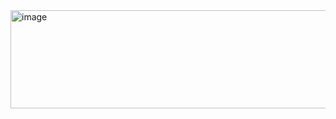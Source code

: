 <img width="629" height="157" alt="image" src="https://github.com/user-attachments/assets/cf8f18b9-016b-4bfa-9440-e3cc9101bfe0" />
